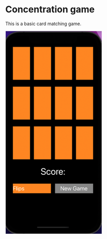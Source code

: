 # Concentration game

This is a basic card matching game.

<img src="image.png" border=1 style="border-color:#eeeeee" width="300" height="auto">

